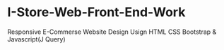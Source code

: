 # I-Store-Web-Front-End-Work
Responsive E-Commerse Website Design Usign HTML CSS Bootstrap &amp; Javascript(J Query)
